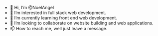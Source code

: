 - 👋 Hi, I’m @NoelAngel
- 👀 I’m interested in full stack web development.
- 🌱 I’m currently learning front end web development.
- 💞️ I’m looking to collaborate on website building and web applications.
- 📫 How to reach me, well just leave a message.

<!---
NoelAngel/NoelAngel is a ✨ special ✨ repository because its `README.md` (this file) appears on your GitHub profile.
You can click the Preview link to take a look at your changes.
--->
